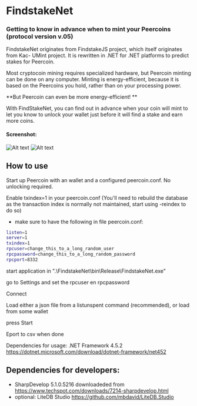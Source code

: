 FindstakeNet
=====
### Getting to know in advance when to mint your Peercoins (protocol version v.05)

FindstakeNet originates from FindstakeJS project, which itself originates from Kac- UMint project. 
It is rewritten in .NET for .NET platforms to predict stakes for Peercoin.

Most cryptocoin mining requires specialized hardware, but Peercoin minting can be done on any computer. Minting is energy-efficient, because it is based on the Peercoins you hold, rather than on your processing power.

**But Peercoin can even be more energy-efficient! **

With FindStakeNet, you can find out in advance when your coin will mint to let you know to unlock your wallet just before it will find a stake and earn more coins. 



#### Screenshot:
![Alt text](https://i.imgur.com/2a70f6k.png "FindstakeNetJS")
![Alt text](https://i.imgur.com/elyOpLM.png "peercoind command listunspent")

How to use
----------
Start up Peercoin with an wallet and a configured peercoin.conf. No unlocking required.

Enable txindex=1 in your peercoin.conf (You'll need to rebuild the database as the transaction index is normally not maintained, start using -reindex to do so)

* make sure to have the following in file peercoin.conf:
``` bash
listen=1
server=1
txindex=1
rpcuser=change_this_to_a_long_random_user
rpcpassword=change_this_to_a_long_random_password
rpcport=8332
```

start application in ".\FindstakeNet\bin\Release\FindstakeNet.exe"

go to Settings and set the rpcuser en rpcpassword

Connect

Load either a json file from a listunspent command (recommended), or load from some wallet

press Start

Eport to csv when done

Dependencies for usage:
.NET Framework 4.5.2 https://dotnet.microsoft.com/download/dotnet-framework/net452 

Dependencies for developers:
------------
 * SharpDevelop 5.1.0.5216 downloadeded from https://www.techspot.com/downloads/7214-sharpdevelop.html
 * optional: LiteDB Studio https://github.com/mbdavid/LiteDB.Studio
  
